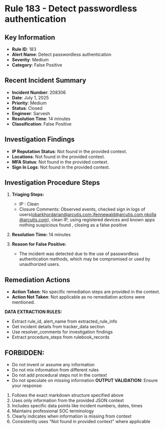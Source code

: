 # Rule 183 - Detect passwordless authentication

## Key Information
- **Rule ID**: 183
- **Alert Name**: Detect passwordless authentication
- **Severity**: Medium
- **Category**: False Positive

## Recent Incident Summary
- **Incident Number**: 208306
- **Date**: July 1, 2025
- **Priority**: Medium
- **Status**: Closed
- **Engineer**: Sarvesh
- **Resolution Time**: 14 minutes
- **Classification**: False Positive

## Investigation Findings
- **IP Reputation Status**: Not found in the provided context.
- **Locations**: Not found in the provided context.
- **MFA Status**: Not found in the provided context.
- **Sign In Logs**: Not found in the provided context.

## Investigation Procedure Steps
1. **Triaging Steps:**
   - IP : Clean
   - Closure Comments: Observed events, checked sign in logs of users(obarkhordarian@arcutis.com,jfennewald@arcutis.com,nkolla@arcutis.com), clean IP, using registered devices and known apps nothing suspicious found , closing as a false positive

2. **Resolution Time:** 14 minutes

3. **Reason for False Positive:**
   - The incident was detected due to the use of passwordless authentication methods, which may be compromised or used by unauthorized users.

## Remediation Actions
- **Action Taken**: No specific remediation steps are provided in the context.
- **Action Not Taken**: Not applicable as no remediation actions were mentioned.

**DATA EXTRACTION RULES:**
- Extract rule_id, alert_name from extracted_rule_info
- Get incident details from tracker_data section
- Use resolver_comments for investigation findings
- Extract procedure_steps from rulebook_records

## FORBIDDEN: 
- Do not invent or assume any information
- Do not mix information from different rules
- Do not add procedural steps not in the context
- Do not speculate on missing information
**OUTPUT VALIDATION:**
Ensure your response:
1. Follows the exact markdown structure specified above
2. Uses only information from the provided JSON context
3. Includes specific data points like incident numbers, dates, times
4. Maintains professional SOC terminology
5. Clearly indicates when information is missing from context
6. Consistently uses "Not found in provided context" where applicable